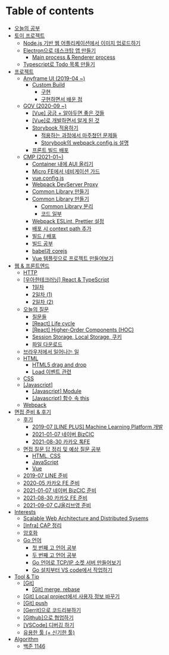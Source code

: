 # Table of contents

* [오늘의 공부](README.md)
* [토이 프로젝트](undefined-1/README.md)
  * [Node.js 기반 웹 어플리케이션에서 이미지 업로드하기](undefined-1/2018-04-20-web_imageupload.md)
  * [Electron으로 데스크탑 앱 만들기](undefined-1/electron/README.md)
    * [Main process & Renderer process](undefined-1/electron/main-process-and-renderer-process.md)
  * [Typescript로 Todo 목록 만들기](undefined-1/typescript-todo.md)
* [프로젝트](undefined/README.md)
  * [Anyframe UI \(2019-04 ~\)](undefined/anyframe-ui-2019-04/README.md)
    * [Custom Build](undefined/anyframe-ui-2019-04/custom-build/README.md)
      * [구현](undefined/anyframe-ui-2019-04/custom-build/undefined-1.md)
      * [구현하면서 배운 점](undefined/anyframe-ui-2019-04/custom-build/undefined.md)
  * [GOV \(2020-09 ~\)](undefined/gov-2020-09/README.md)
    * [\[Vue\] 궁금 + 알아두면 좋은 것들](undefined/gov-2020-09/vue-+.md)
    * [\[Vue\]로 개발하면서 알게 된 것](undefined/gov-2020-09/vue.md)
    * [Storybook 적용하기](undefined/gov-2020-09/storybook/README.md)
      * [적용하는 과정에서 마주쳤던 문제들](undefined/gov-2020-09/storybook/undefined.md)
      * [Storybook의 webpack.config.js 설명](undefined/gov-2020-09/storybook/storybook-webpack.config.js.md)
    * [프론트 빌드 배포](undefined/gov-2020-09/undefined.md)
  * [CMP \(2021-01~\)](undefined/cmp-2021-01/README.md)
    * [Container 내에 AUI 올리기](undefined/cmp-2021-01/container-aui.md)
    * [Micro FE에서 네비게이션 가드](undefined/cmp-2021-01/micro-fe.md)
    * [vue.config.js](undefined/cmp-2021-01/vue.config.js.md)
    * [Webpack DevServer Proxy](undefined/cmp-2021-01/webpack-devserver-proxy.md)
    * [Common Library 만들기](undefined/cmp-2021-01/common-library.md)
    * [Common Library 만들기](undefined/cmp-2021-01/common-library-1/README.md)
      * [Common Library 분리](undefined/cmp-2021-01/common-library-1/common-library.md)
      * [코드 일부](undefined/cmp-2021-01/common-library-1/undefined.md)
    * [Webpack ESLint, Prettier 설정](undefined/cmp-2021-01/webpack-eslint-prettier.md)
    * [배포 시 context path 추가](undefined/cmp-2021-01/context-path.md)
    * [빌드 / 배포](undefined/cmp-2021-01/undefined.md)
    * [빌드 공부](undefined/cmp-2021-01/undefined-1.md)
    * [babel과 corejs](undefined/cmp-2021-01/babel-corejs.md)
    * [Vue 템플릿으로 프로젝트 만들어보기](undefined/cmp-2021-01/vue.md)
* [웹 & 프론트엔드](and/README.md)
  * [HTTP](and/http.md)
  * [\[우아한테크러닝\] React & TypeScript](and/react-and-typescript/README.md)
    * [1일차](and/react-and-typescript/1.md)
    * [2일차 \(1\)](and/react-and-typescript/2-1.md)
    * [2일차 \(2\)](and/react-and-typescript/2-2.md)
  * [오늘의 질문](and/undefined/README.md)
    * [질문들](and/undefined/untitled.md)
    * [\[React\] Life cycle](and/undefined/react-life-cycle.md)
    * [\[React\] Higher-Order Components \(HOC\)](and/undefined/react-higher-order-components-hoc.md)
    * [Session Storage, Local Storage, 쿠키](and/undefined/session-storage-local-storage.md)
    * [파일 다운로드](and/undefined/undefined-1.md)
  * [브라우저에서 일어나는 일](and/undefined-1.md)
  * [HTML](and/html/README.md)
    * [HTML5 drag and drop](and/html/html5-drag-and-drop.md)
    * [Load 이벤트 관련](and/html/load.md)
  * [CSS](and/css.md)
  * [\[Javascript\]](and/javascript/README.md)
    * [\[Javascript\] Module](and/javascript/module.md)
    * [\[Javascript\] 함수 속 this](and/javascript/this.md)
  * [Webpack](and/webpack.md)
* [면접 준비 & 후기](undefined-2/README.md)
  * [후기](undefined-2/undefined-1/README.md)
    * [2019-07 \[LINE PLUS\] Machine Learning Platform 개발](undefined-2/undefined-1/2019-07-line-plus-machine-learning-platform.md)
    * [2021-01-07 네이버 BizCIC](undefined-2/undefined-1/2021-01-07-bizcic.md)
    * [2021-08-30 카카오 톡FE](undefined-2/undefined-1/2021-08-30-fe.md)
  * [면접 질문 답 정리 및 예상 질문 공부](undefined-2/undefined/README.md)
    * [HTML, CSS](undefined-2/undefined/html-css.md)
    * [JavaScript](undefined-2/undefined/javascript.md)
    * [Vue](undefined-2/undefined/vue.md)
  * [2019-07 LINE 준비](undefined-2/2019-07-line.md)
  * [2020-05 카카오 FE 준비](undefined-2/2020-05-fe.md)
  * [2021-01-07 네이버 BizCIC 준비](undefined-2/bizcic.md)
  * [2021-08-30 카카오 FE 준비](undefined-2/2021-08-fe.md)
  * [2021-09-07 CJ올리브영 준비](undefined-2/2021-09-07-cj.md)
* [Interests](interests/README.md)
  * [Scalable Web Architecture and Distributed Sysems](interests/2018-01-19-webarchitecture.md)
  * [\[Infra\] CAP 정리](interests/cap.md)
  * [암호화](interests/undefined.md)
  * [Go 언어](interests/gostudy/README.md)
    * [첫 번째 고 언어 공부](interests/gostudy/2017-12-16-gostudy1.md)
    * [두 번째 고 언어 공부](interests/gostudy/2017-12-19-gostudy2.md)
    * [Go 언어로 TCP/IP 소켓 서버 만들어보기](interests/gostudy/2018-03-08-goserver.md)
    * [Go 설치부터 VS code에서 작업하기](interests/gostudy/go-vs-code.md)
* [Tool & Tip](tool-and-tip/README.md)
  * [\[Git\]](tool-and-tip/git/README.md)
    * [\[Git\] merge, rebase](tool-and-tip/git/git-merge-rebase.md)
  * [\[Git\] Local project에서 사용자 정보 바꾸기](tool-and-tip/local-project.md)
  * [\[Git\] push](tool-and-tip/git-push.md)
  * [\[Gerrit\]으로 코드리뷰하기](tool-and-tip/gerrit.md)
  * [\[Github\]으로 협업하기](tool-and-tip/github.md)
  * [\[VSCode\] 디버깅 하기](tool-and-tip/undefined.md)
  * [유용한 툴 \(+ 신기한 툴\)](tool-and-tip/undefined-1.md)
* [Algorithm](study/README.md)
  * [백준 1146](study/1146.md)

